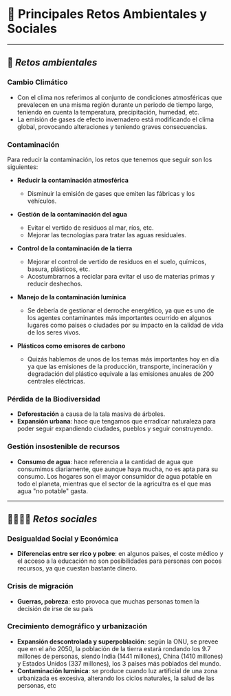 # 🔆 Principales Retos Ambientales y Sociales

---

## 🥀 _Retos ambientales_

### Cambio Climático
* Con el clima nos referimos al conjunto de condiciones atmosféricas que prevalecen en una misma región durante un periodo de tiempo largo, teniendo en cuenta la temperatura, precipitación, humedad, etc.
* La emisión de gases de efecto invernadero está modificando el clima global, provocando alteraciones y teniendo graves consecuencias.

### Contaminación
Para reducir la contaminación, los retos que tenemos que seguir son los siguientes:
* **Reducir la contaminación atmosférica**
  - Disminuir la emisión de gases que emiten las fábricas y los vehículos.

* **Gestión de la contaminación del agua**
  - Evitar el vertido de residuos al mar, ríos, etc.
  - Mejorar las tecnologías para tratar las aguas residuales.

* **Control de la contaminación de la tierra**
  - Mejorar el control de vertido de residuos en el suelo, químicos, basura, plásticos, etc.
  - Acostumbrarnos a reciclar para evitar el uso de materias primas y reducir deshechos.

* **Manejo de la contaminación lumínica**
  - Se debería de gestionar el derroche energético, ya que es uno de los agentes contaminantes más importantes ocurrido en algunos lugares como paises o ciudades por su impacto en la calidad de vida de los seres vivos.

* **Plásticos como emisores de carbono**
  - Quizás hablemos de unos de los temas más importantes hoy en día ya que las emisiones de la producción, transporte, incineración y degradación del plástico equivale a las emisiones anuales de 200 centrales eléctricas.

### Pérdida de la Biodiversidad
- **Deforestación** a causa de la tala masiva de árboles.
- **Expansión urbana**: hace que tengamos que erradicar naturaleza para poder seguir expandiendo ciudades, pueblos y seguir construyendo.

### Gestión insostenible de recursos
- **Consumo de agua**: hace referencia a la cantidad de agua que consumimos diariamente, que aunque haya mucha, no es apta para su consumo. Los hogares son el mayor consumidor de agua potable en todo el planeta, mientras que el sector de la agricultra es el que mas agua "no potable" gasta.

---

## 👨‍👩‍👧‍👦 _Retos sociales_

### Desigualdad Social y Económica
- **Diferencias entre ser rico y pobre**: en algunos paises, el coste médico y el acceso a la educación no son posibilidades para personas con pocos recursos, ya que cuestan bastante dinero.

### Crisis de migración
- **Guerras, pobreza**: esto provoca que muchas personas tomen la decisión de irse de su país

### Crecimiento demográfico y urbanización
- **Expansión descontrolada y superpoblación**: según la ONU, se prevee que en el año 2050, la población de la tierra estará rondando los 9.7 millones de personas, siendo India (1441 millones), China (1410 millones) y Estados Unidos (337 millones), los 3 países más poblados del mundo.
- **Contaminación lumínica**: se produce cuando luz artificial de una zona urbanizada es excesiva, alterando los ciclos naturales, la salud de las personas, etc

